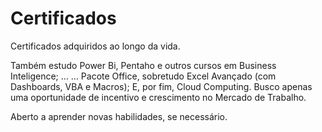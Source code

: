 # Certificados
Certificados adquiridos ao longo da vida.

Também estudo Power Bi, Pentaho e outros cursos em Business Inteligence;
... ... Pacote Office, sobretudo Excel Avançado (com Dashboards, VBA e Macros);
E, por fim, Cloud Computing. Busco apenas uma oportunidade de incentivo e crescimento no Mercado de Trabalho.

Aberto a aprender novas habilidades, se necessário.
